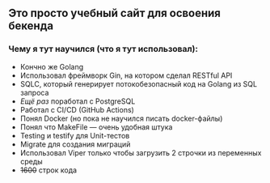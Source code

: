 ## Это просто учебный сайт для освоения бекенда

### Чему я тут научился (что я тут использовал):
- Кончно же Golang
- Использовал фреймворк Gin, на котором сделал RESTful API
- SQLC, который генерирует потокобезопасный код на Golang из SQL запроса
- _Ещё раз_ поработал с PostgreSQL
- Работал с CI/CD (GitHub Actions)
- Понял Docker (но пока не научился писать docker-файлы)
- Понял что MakeFile — очень удобная штука
- Testing и testify для Unit-тестов
- Migrate для создания миграций 
- Использовал Viper только чтобы загрузить 2 строчки из переменных среды
- ~~1600~~ строк кода